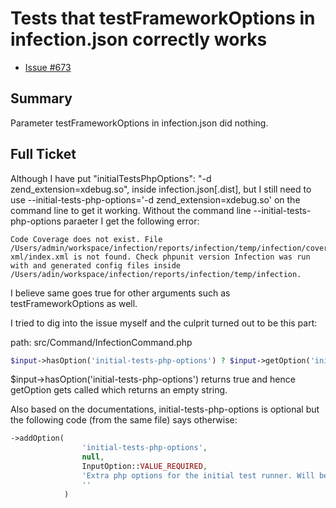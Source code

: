 # Tests that testFrameworkOptions in infection.json correctly works

* [Issue #673](https://github.com/infection/infection/issues/672)

## Summary
Parameter testFrameworkOptions in infection.json did nothing.

## Full Ticket
Although I have put "initialTestsPhpOptions": "-d zend_extension=xdebug.so", inside infection.json[.dist], but I still need to use --initial-tests-php-options='-d zend_extension=xdebug.so' on the command line to get it working. Without the command line --initial-tests-php-options paraeter I get the following error:

```
Code Coverage does not exist. File /Users/admin/workspace/infection/reports/infection/temp/infection/coverage-xml/index.xml is not found. Check phpunit version Infection was run with and generated config files inside /Users/adin/workspace/infection/reports/infection/temp/infection.
```

I believe same goes true for other arguments such as testFrameworkOptions as well.

I tried to dig into the issue myself and the culprit turned out to be this part:

path: src/Command/InfectionCommand.php

```php
$input->hasOption('initial-tests-php-options') ? $input->getOption('initial-tests-php-options') : $config->getInitialTestsPhpOptions()
```

$input->hasOption('initial-tests-php-options') returns true and hence getOption gets called which returns an empty string.

Also based on the documentations, initial-tests-php-options is optional but the following code (from the same file) says otherwise:

```php
->addOption(
                'initial-tests-php-options',
                null,
                InputOption::VALUE_REQUIRED,
                'Extra php options for the initial test runner. Will be ignored if --coverage option presented.',
                ''
            )
```
